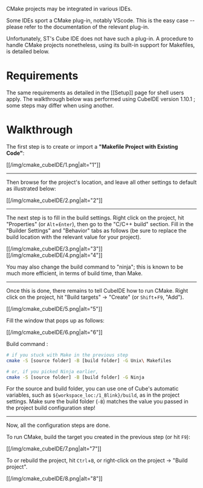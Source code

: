 CMake projects may be integrated in various IDEs.

Some IDEs sport a CMake plug-in, notably VScode.
This is the easy case -- please refer to the documentation of the relevant plug-in.

Unfortunately, ST's Cube IDE does not have such a plug-in. A procedure to handle CMake projects nonetheless,
using its built-in support for Makefiles, is detailed below.

# Requirements

The same requirements as detailed in the [[Setup]] page for shell users apply.
The walkthrough below was performed using CubeIDE version 1.10.1 ; some steps may differ when using another.

# Walkthrough

The first step is to create or import a __"Makefile Project with Existing Code"__:

[[/img/cmake_cubeIDE/1.png|alt="1"]]

-----------------

Then browse for the project's location, and leave all other settings to default as illustrated below:

[[/img/cmake_cubeIDE/2.png|alt="2"]]

-----------------

The next step is to fill in the build settings.
Right click on the project, hit "Properties" (or `Alt`+`Enter`), then go to the "C/C++ build" section.
Fill in the "Builder Settings" and "Behavior" tabs as follows
(be sure to replace the build location with the relevant value for your project).

[[/img/cmake_cubeIDE/3.png|alt="3"]]
[[/img/cmake_cubeIDE/4.png|alt="4"]]

You may also change the build command to "ninja"; this is known to be much more efficient, in terms of build time, than Make.

-----------------

Once this is done, there remains to tell CubeIDE how to run CMake.
Right click on the project, hit "Build targets" -> "Create" (or `Shift`+`F9`, "Add").

[[/img/cmake_cubeIDE/5.png|alt="5"]]

Fill the window that pops up as follows:

[[/img/cmake_cubeIDE/6.png|alt="6"]]

Build command :
```sh
# if you stuck with Make in the previous step
cmake -S [source folder] -B [build folder] -G Unix\ Makefiles

# or, if you picked Ninja earlier,
cmake -S [source folder] -B [build folder] -G Ninja
```

For the source and build folder, you can use one of Cube's automatic variables, such as `${workspace_loc:/1_Blink}/build`, as in the project settings.
Make sure the build folder (`-B`) matches the value you passed in the project build configuration step!

-----------------

Now, all the configuration steps are done.

To run CMake, build the target you created in the previous step (or hit `F9`):

[[/img/cmake_cubeIDE/7.png|alt="7"]]

To or rebuild the project, hit `Ctrl`+`B`, or right-click on the project -> "Build project".

[[/img/cmake_cubeIDE/8.png|alt="8"]]
